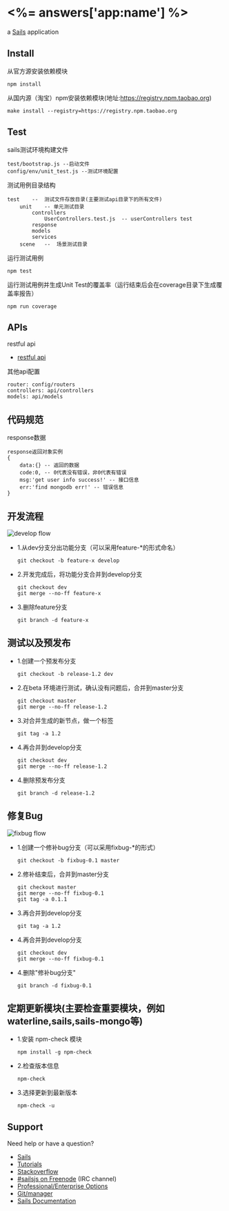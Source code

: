 # <%= answers['app:name'] %>

a [Sails](http://sailsjs.org) application

## Install
从官方源安装依赖模块

    npm install
从国内源（淘宝）npm安装依赖模块(地址:https://registry.npm.taobao.org)

    make install --registry=https://registry.npm.taobao.org

## Test
sails测试环境构建文件

    test/bootstrap.js --启动文件
    config/env/unit_test.js --测试环境配置

测试用例目录结构

    test    --  测试文件存放目录(主要测试api目录下的所有文件)
        unit    -- 单元测试目录
            controllers
                UserControllers.test.js  -- userControllers test
            response
            models
            services
        scene   --  场景测试目录

运行测试用例

    npm test

运行测试用例并生成Unit Test的覆盖率（运行结束后会在coverage目录下生成覆盖率报告）

    npm run coverage

## APIs
restful api

- [restful api](http://sailsjs.org/#/documentation/reference/blueprint-api)

其他api配置

    router: config/routers
    controllers: api/controllers
    models: api/models

## 代码规范
response数据

    response返回对象实例
    {
        data:{} -- 返回的数据
        code:0, -- 0代表没有错误，非0代表有错误
        msg:'get user info success!' -- 接口信息
        err:'find mongodb err!' -- 错误信息
    }

## 开发流程

![develop flow](http://image.beekka.com/blog/201207/bg2012070507.png)

  * 1.从dev分支分出功能分支（可以采用feature-*的形式命名）

        git checkout -b feature-x develop

  * 2.开发完成后，将功能分支合并到develop分支

        git checkout dev
        git merge --no-ff feature-x

  * 3.删除feature分支

        git branch -d feature-x

## 测试以及预发布

  * 1.创建一个预发布分支

        git checkout -b release-1.2 dev

  * 2.在beta 环境进行测试，确认没有问题后，合并到master分支

        git checkout master
        git merge --no-ff release-1.2

  * 3.对合并生成的新节点，做一个标签

        git tag -a 1.2

  * 4.再合并到develop分支

        git checkout dev
        git merge --no-ff release-1.2

  * 4.删除预发布分支

        git branch -d release-1.2

## 修复Bug

![fixbug flow](http://image.beekka.com/blog/201207/bg2012070508.png)

  * 1.创建一个修补bug分支（可以采用fixbug-*的形式）

        git checkout -b fixbug-0.1 master

  * 2.修补结束后，合并到master分支

        git checkout master
        git merge --no-ff fixbug-0.1
        git tag -a 0.1.1

  * 3.再合并到develop分支

        git tag -a 1.2

  * 4.再合并到develop分支

        git checkout dev
        git merge --no-ff fixbug-0.1

  * 4.删除"修补bug分支"

        git branch -d fixbug-0.1

## 定期更新模块(主要检查重要模块，例如waterline,sails,sails-mongo等)

  * 1.安装 npm-check 模块

        npm install -g npm-check

  * 2.检查版本信息

        npm-check

  * 3.选择更新到最新版本

        npm-check -u

## Support
Need help or have a question?

- [Sails](http://sailsjs.org)
- [Tutorials](https://github.com/balderdashy/sails-docs/blob/master/FAQ.md#where-do-i-get-help)
- [Stackoverflow](http://stackoverflow.com/questions/tagged/sails.js)
- [#sailsjs on Freenode](http://webchat.freenode.net/) (IRC channel)
- [Professional/Enterprise Options](https://github.com/balderdashy/sails-docs/blob/master/FAQ.md#are-there-professional-support-options)
- [Git/manager](http://www.ruanyifeng.com/blog/2012/07/git.html)
- [Sails Documentation](http://sailsjs-documentation.readthedocs.org/en/latest/)

